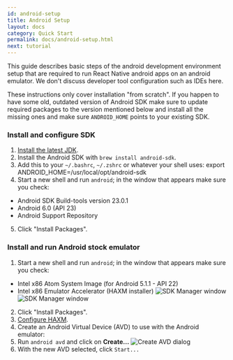 ```yaml
---
id: android-setup
title: Android Setup
layout: docs
category: Quick Start
permalink: docs/android-setup.html
next: tutorial
---
```


This guide describes basic steps of the android development environment setup that are required to run React Native android apps on an android emulator. We don't discuss developer tool configuration such as IDEs here.

These instructions only cover installation "from scratch". If you happen to have some old, outdated version of Android SDK make sure to update required packages to the version mentioned below and install all the missing ones and make sure `ANDROID_HOME` points to your existing SDK.

### Install and configure SDK

1. [Install the latest JDK](http://www.oracle.com/technetwork/java/javase/downloads/jdk8-downloads-2133151.html).
2. Install the Android SDK with `brew install android-sdk`.
3. Add this to your `~/.bashrc`, `~/.zshrc` or whatever your shell uses:
        export ANDROID_HOME=/usr/local/opt/android-sdk
4. Start a new shell and run `android`; in the window that appears make sure you check:
  * Android SDK Build-tools version 23.0.1
  * Android 6.0 (API 23)
  * Android Support Repository
5. Click "Install Packages".

### Install and run Android stock emulator

1. Start a new shell and run `android`; in the window that appears make sure you check:
  * Intel x86 Atom System Image (for Android 5.1.1 - API 22)
  * Intel x86 Emulator Accelerator (HAXM installer)
  ![SDK Manager window](/react-native/img/AndroidSDK1.png) ![SDK Manager window](/react-native/img/AndroidSDK2.png)
2. Click "Install Packages".
3. [Configure HAXM](http://developer.android.com/tools/devices/emulator.html#vm-mac).
4. Create an Android Virtual Device (AVD) to use with the Android emulator:
  1. Run `android avd` and click on **Create...**
  ![Create AVD dialog](/react-native/img/CreateAVD.png)
  2. With the new AVD selected, click `Start...`
